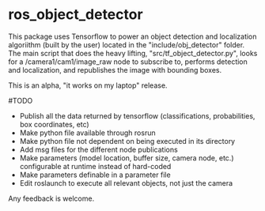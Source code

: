 # ros_object_detector

This package uses Tensorflow to power an object detection and localization algoriithm (built by the user) located in the "include/obj_detector" folder. 
The main script that does the heavy lifting, "src/tf_object_detector.py", looks for a /camera1/cam1/image_raw node to subscribe to, performs detection and localization, and republishes the image with bounding boxes.

This is an alpha, "it works on my laptop" release.

#TODO

- Publish all the data returned by tensorflow (classifications, probabilities, box coordinates, etc)
- Make python file available through rosrun
- Make python file not dependent on being executed in its directory
- Add msg files for the different node publications
- Make parameters (model location, buffer size, camera node, etc.) configurable at runtime instead of hard-coded 
- Make parameters definable in a parameter file
- Edit roslaunch to execute all relevant objects, not just the camera

Any feedback is welcome. 

